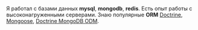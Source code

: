 Я работал с базами данных **mysql**, **mongodb**, **redis**. Есть опыт работы с высоконагруженными серверами.
Знаю популярные **ORM** [Doctrine][doctrine], [Mongoose][mongoose], [Doctrine MongoDB ODM][dmdbodm].


[doctrine]: <http://www.doctrine-project.org/> "Doctrine-ORM"
[dmdbodm]: <http://docs.doctrine-project.org/projects/doctrine-mongodb-odm/en/latest/> "Doctrine MongoDB ODM"
[mongoose]: <http://mongoosejs.com/> "Mongoose JS"